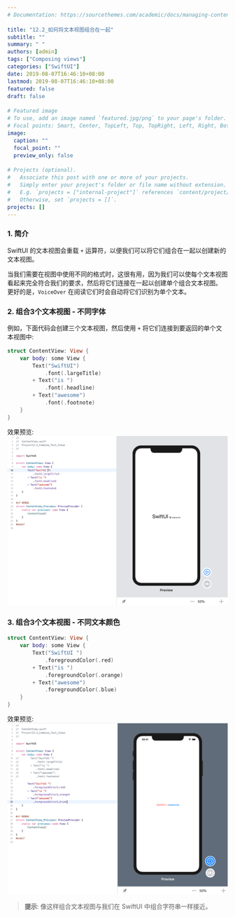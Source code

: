 ```yaml
---
# Documentation: https://sourcethemes.com/academic/docs/managing-content/

title: "12.2_如何将文本视图组合在一起"
subtitle: ""
summary: " "
authors: [admin]
tags: ["Composing views"]
categories: ["SwiftUI"]
date: 2019-08-07T16:46:10+08:00
lastmod: 2019-08-07T16:46:10+08:00
featured: false
draft: false

# Featured image
# To use, add an image named `featured.jpg/png` to your page's folder.
# Focal points: Smart, Center, TopLeft, Top, TopRight, Left, Right, BottomLeft, Bottom, BottomRight.
image:
  caption: ""
  focal_point: ""
  preview_only: false

# Projects (optional).
#   Associate this post with one or more of your projects.
#   Simply enter your project's folder or file name without extension.
#   E.g. `projects = ["internal-project"]` references `content/project/deep-learning/index.md`.
#   Otherwise, set `projects = []`.
projects: []
---
```

<!-- more -->
### 1. 简介
SwiftUI 的文本视图会重载 `+` 运算符，以便我们可以将它们组合在一起以创建新的文本视图。

当我们需要在视图中使用不同的格式时，这很有用，因为我们可以使每个文本视图看起来完全符合我们的要求，然后将它们连接在一起以创建单个组合文本视图。 更好的是，`VoiceOver` 在阅读它们时会自动将它们识别为单个文本。

### 2. 组合3个文本视图 - 不同字体
例如，下面代码会创建三个文本视图，然后使用 `+` 将它们连接到要返回的单个文本视图中:
```swift
struct ContentView: View {
    var body: some View {
        Text("SwiftUI")
            .font(.largeTitle)
        + Text("is ")
            .font(.headline)
        + Text("awesome")
            .font(.footnote)
    }
}
```
效果预览:
![12.2_combine_three_text_views](img/12.2_combine_three_text_views.png "Combine three text views")

 
### 3. 组合3个文本视图 - 不同文本颜色
```swift
struct ContentView: View {
    var body: some View {
        Text("SwiftUI ")
            .foregroundColor(.red)
        + Text("is ")
            .foregroundColor(.orange)
        + Text("awesome")
            .foregroundColor(.blue)
    }
}
```
效果预览:
![12.2_combine_three_text_views_different_foregroundcolor](img/12.2_combine_three_text_views_different_foregroundcolor.png "Combine three text views with different foreground colors")

> **提示**: 像这样组合文本视图与我们在 SwiftUI 中组合字符串一样接近。
